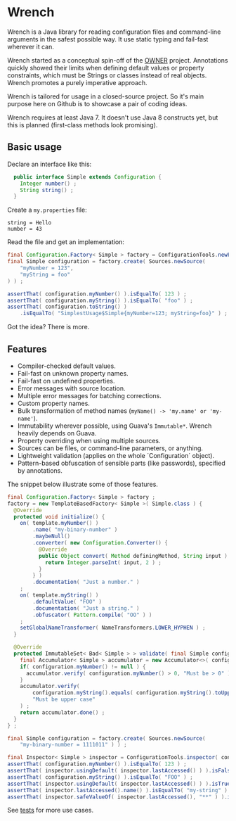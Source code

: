Wrench
======

Wrench is a Java library for reading configuration files and command-line arguments in the safest possible way. It use static typing and fail-fast wherever it can.

Wrench started as a conceptual spin-off of the [OWNER](https://github.com/lviggiano/owner) project. Annotations quickly showed their limits when defining default values or property constraints, which must be Strings or classes instead of real objects. Wrench promotes a purely imperative approach.    

Wrench is tailored for usage in a closed-source project. So it's main purpose here on Github is to showcase a pair of coding ideas.

Wrench requires at least Java 7. It doesn't use Java 8 constructs yet, but this is planned (first-class methods look promising). 


Basic usage
-----------

Declare an interface like this:

```java
  public interface Simple extends Configuration {
    Integer number() ;
    String string() ;
  }
```

Create a `my.properties` file:

```properties
string = Hello
number = 43
```

Read the file and get an implementation:

```java
final Configuration.Factory< Simple > factory = ConfigurationTools.newFactory( Simple.class ) ;
final Simple configuration = factory.create( Sources.newSource(
    "myNumber = 123",
    "myString = foo"
) ) ;

assertThat( configuration.myNumber() ).isEqualTo( 123 ) ;
assertThat( configuration.myString() ).isEqualTo( "foo" ) ;
assertThat( configuration.toString() )
    .isEqualTo( "SimplestUsage$Simple{myNumber=123; myString=foo}" ) ;
```

Got the idea? There is more.

Features
--------

- Compiler-checked default values.
- Fail-fast on unknown property names.
- Fail-fast on undefined properties.
- Error messages with source location.
- Multiple error messages for batching corrections.
- Custom property names.
- Bulk transformation of method names (`myName() -> 'my.name' or 'my-name'`).
- Immutability wherever possible, using Guava's `Immutable*`. Wrench heavily depends on Guava.
- Property overriding when using multiple sources.
- Sources can be files, or command-line parameters, or anything.
- Lightweight validation (applies on the whole ´Configuration´ object).
- Pattern-based obfuscation of sensible parts (like passwords), specified by annotations.

The snippet below illustrate some of those features.

```java
final Configuration.Factory< Simple > factory ;
factory = new TemplateBasedFactory< Simple >( Simple.class ) {
  @Override
  protected void initialize() {
    on( template.myNumber() )
        .name( "my-binary-number" )
        .maybeNull()
        .converter( new Configuration.Converter() {
          @Override
          public Object convert( Method definingMethod, String input ) throws Exception {
            return Integer.parseInt( input, 2 ) ;
          }
        } )
        .documentation( "Just a number." )
    ;
    on( template.myString() )
        .defaultValue( "FOO" )
        .documentation( "Just a string." )
        .obfuscator( Pattern.compile( "OO" ) )
    ;
    setGlobalNameTransformer( NameTransformers.LOWER_HYPHEN ) ;
  }

  @Override
  protected ImmutableSet< Bad< Simple > > validate( final Simple configuration ) {
    final Accumulator< Simple > accumulator = new Accumulator<>( configuration ) ;
    if( configuration.myNumber() != null ) {
      accumulator.verify( configuration.myNumber() > 0, "Must be > 0" ) ;
    }
    accumulator.verify(
        configuration.myString().equals( configuration.myString().toUpperCase() ),
        "Must be upper case"
    ) ;
    return accumulator.done() ;
  }
} ;

final Simple configuration = factory.create( Sources.newSource(
    "my-binary-number = 1111011" ) ) ;

final Inspector< Simple > inspector = ConfigurationTools.inspector( configuration ) ;
assertThat( configuration.myNumber() ).isEqualTo( 123 ) ;
assertThat( inspector.usingDefault( inspector.lastAccessed() ) ).isFalse() ;
assertThat( configuration.myString() ).isEqualTo( "FOO" ) ;
assertThat( inspector.usingDefault( inspector.lastAccessed() ) ).isTrue() ;
assertThat( inspector.lastAccessed().name() ).isEqualTo( "my-string" ) ;
assertThat( inspector.safeValueOf( inspector.lastAccessed(), "**" ) ).isEqualTo( "F**" ) ;
```

See [tests](https://github.com/caillette/Wrench/tree/master/src/test/java/io/github/caillette/wrench/showcase) for more use cases.


